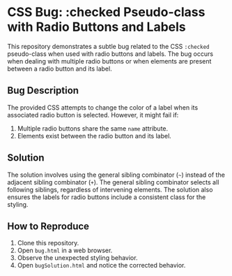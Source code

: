 # CSS Bug: :checked Pseudo-class with Radio Buttons and Labels

This repository demonstrates a subtle bug related to the CSS `:checked` pseudo-class when used with radio buttons and labels. The bug occurs when dealing with multiple radio buttons or when elements are present between a radio button and its label.

## Bug Description
The provided CSS attempts to change the color of a label when its associated radio button is selected.  However, it might fail if:

1.  Multiple radio buttons share the same `name` attribute.
2.  Elements exist between the radio button and its label.

## Solution
The solution involves using the general sibling combinator (`~`) instead of the adjacent sibling combinator (`+`). The general sibling combinator selects all following siblings, regardless of intervening elements.  The solution also ensures the labels for radio buttons include a consistent class for the styling.  

## How to Reproduce
1. Clone this repository.
2. Open `bug.html` in a web browser.
3. Observe the unexpected styling behavior.
4. Open `bugSolution.html` and notice the corrected behavior.
